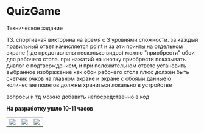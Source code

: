 # QuizGame
Техническое задание

ТЗ. спортивная викторина на время с 3 уровнями сложности.
за каждый правильный ответ начисляется point и за эти поинты на отдельном экране (где представлены несколько видов) можно "приобрести" обои для рабочего стола.
при нажатий на кнопку приобрести показывать диалог с подтверждением, и при положительном ответе установить выбранное изображение как обои рабочего стола 
плюс должен быть счетчик очков на главном экране и экране с обоями 
данные о количестве поинтов должны храниться локально в устройстве

вопросы и тд можно добавить непосредственно в код

**На разработку ушло 10-11 часов**

<table>
  <tr>
    <td valign="top"><img src="https://user-images.githubusercontent.com/36124349/227772262-d1c4be06-6b1c-4dba-b171-eabb09314431.png"></td>
    <td valign="top"><img src="https://user-images.githubusercontent.com/36124349/227772194-febd78e1-2e95-4607-b3b9-21b77b45c95c.png"></td>
    <td valign="top"><img src="https://user-images.githubusercontent.com/36124349/227772200-f62126dd-bc3b-442b-a889-6685605dc57f.png"></td>
  </tr>
 </table>
